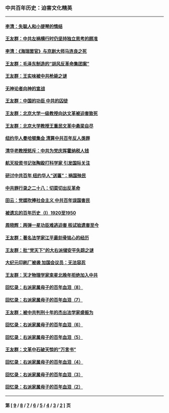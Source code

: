 ### 中共百年历史：迫害文化精英
---
#### [李清：失聪人和小提琴的情结](../../pages/nf1176111/n13459280.md?01060430) 
#### [王友群：中共左祸横行时仍坚持独立思考的顾准](../../pages/nf1176111/n13444722.md?01060430) 
#### [李清：《海瑞罢官》与京剧大师马连良之死](../../pages/nf1176111/n13412316.md?01060430) 
#### [王友群：毛泽东制造的“胡风反革命集团案”](../../pages/nf1176111/n13324909.md?01060430) 
#### [王友群：王实味被中共枪毙之谜](../../pages/nf1176111/n13307502.md?01060430) 
#### [无神论者向神的宣战](../../pages/nf1176111/n13281535.md?01060430) 
#### [王友群：中国的功臣 中共的囚徒](../../pages/nf1176111/n13291790.md?01060430) 
#### [王友群：北京大学一级教授向达文革被迫害致死](../../pages/nf1176111/n13150966.md?01060430) 
#### [王友群：北京大学教授王重民文革中悬梁自尽](../../pages/nf1176111/n13084645.md?01060430) 
#### [纽约华人曼哈顿集会 清算中共百年反人类罪](../../pages/nf1176111/n13084157.md?01060430) 
#### [清华老教授怒斥：中共为党庆挥霍纳税人钱](../../pages/nf1176111/n13071430.md?01060430) 
#### [航天投资书记张陶殴打科学家 引发国际关注](../../pages/nf1176111/n13069132.md?01060430) 
#### [研讨中共百年 纽约华人“送匾”：祸国殃民](../../pages/nf1176111/n13057367.md?01060430) 
#### [中共罪行录之二十八：切菜切出反革命](../../pages/nf1176111/n13030600.md?01060430) 
#### [田云：党媒吹捧社会主义 中共百年误国害民](../../pages/nf1176111/n13006682.md?01060430) 
#### [被遗忘的百年历史（I）1920至1950](../../pages/nf1176111/n12986411.md?01060430) 
#### [周晓辉：两弹一星功臣难逃迫害 核试验遗害至今](../../pages/nf1176111/n12974997.md?01060430) 
#### [王友群：著名法学家江平最刻骨铭心的经历](../../pages/nf1176111/n12970787.md?01060430) 
#### [王友群：批“党天下”的大右派储安平失踪之谜](../../pages/nf1176111/n12954229.md?01060430) 
#### [大纪元印刷厂被袭 加国会议员：无法容忍](../../pages/nf1176111/n12883028.md?01060430) 
#### [王友群：天才物理学家束星北晚年拒绝加入中共](../../pages/nf1176111/n12792913.md?01060430) 
#### [回忆录：右派家属母子的百年血泪（8）](../../pages/nf1176111/n12706196.md?01060430) 
#### [回忆录：右派家属母子的百年血泪（7）](../../pages/nf1176111/n12706191.md?01060430) 
#### [王友群：被中共判刑十年的杰出法学家盛振为](../../pages/nf1176111/n12706141.md?01060430) 
#### [回忆录：右派家属母子的百年血泪（6）](../../pages/nf1176111/n12698863.md?01060430) 
#### [回忆录：右派家属母子的百年血泪（5）](../../pages/nf1176111/n12692515.md?01060430) 
#### [王友群：文革中石破天惊的“万言书”](../../pages/nf1176111/n12690994.md?01060430) 
#### [回忆录：右派家属母子的百年血泪（4）](../../pages/nf1176111/n12686410.md?01060430) 
#### [回忆录：右派家属母子的百年血泪（3）](../../pages/nf1176111/n12683820.md?01060430) 
#### [回忆录：右派家属母子的百年血泪（2）](../../pages/nf1176111/n12679738.md?01060430) 

---
#### 第 [ [9](./9.md?01060430) / [8](./8.md?01060430) / [7](./7.md?01060430) / [6](./6.md?01060430) / [5](./5.md?01060430) / [4](./4.md?01060430) / [3](./3.md?01060430) / [2](./2.md?01060430) ] 页
